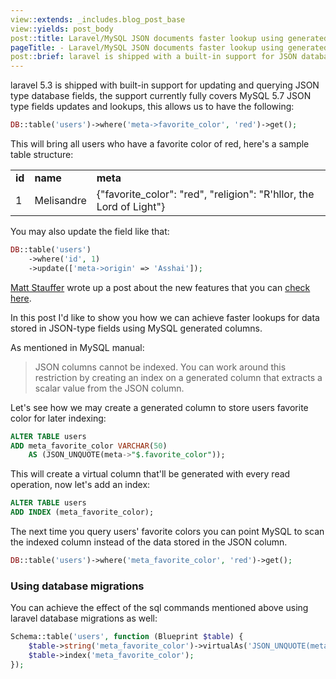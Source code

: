 ```yaml
---
view::extends: _includes.blog_post_base
view::yields: post_body
post::title: Laravel/MySQL JSON documents faster lookup using generated columns
pageTitle: - Laravel/MySQL JSON documents faster lookup using generated columns
post::brief: laravel is shipped with a built-in support for JSON database fields, in this post we'll discover how to achieve faster lookup
---
```


laravel 5.3 is shipped with built-in support for updating and querying JSON type database fields, the support currently fully covers MySQL 5.7 JSON type fields updates and lookups, this allows us to have the following:

```php
DB::table('users')->where('meta->favorite_color', 'red')->get();
```

This will bring all users who have a favorite color of red, here's a sample table structure:

<table class="table table-bordered table-condensed">
<tr>
	<td><strong>id</strong></td>
	<td><strong>name</strong></td>
	<td><strong>meta</strong></td>
</tr>
<tr>
	<td>1</td>
	<td> Melisandre </td>
	<td>{"favorite_color": "red", "religion": "R'hllor, the Lord of Light"}</td>
</tr>
</table>

You may also update the field like that:

```php
DB::table('users')
    ->where('id', 1)
    ->update(['meta->origin' => 'Asshai']);
```

[Matt Stauffer](https://twitter.com/stauffermatt) wrote up a post about the new features that you can [check here](https://mattstauffer.co/blog/new-json-column-where-and-update-syntax-in-laravel-5-3).

In this post I'd like to show you how we can achieve faster lookups for data stored in JSON-type fields using MySQL generated columns.

As mentioned in MySQL manual:

> JSON columns cannot be indexed. You can work around this restriction by creating an index on a generated column that extracts a scalar value from the JSON column.

Let's see how we may create a generated column to store users favorite color for later indexing:

```sql
ALTER TABLE users 
ADD meta_favorite_color VARCHAR(50) 
    AS (JSON_UNQUOTE(meta->"$.favorite_color"));
```

This will create a virtual column that'll be generated with every read operation, now let's add an index:

```sql
ALTER TABLE users 
ADD INDEX (meta_favorite_color);
```

The next time you query users' favorite colors you can point MySQL to scan the indexed column instead of the data stored in the JSON column.

```php
DB::table('users')->where('meta_favorite_color', 'red')->get();
```

### Using database migrations

You can achieve the effect of the sql commands mentioned above using laravel database migrations as well:

```php
Schema::table('users', function (Blueprint $table) {
    $table->string('meta_favorite_color')->virtualAs('JSON_UNQUOTE(meta->"$.favorite_color")');
    $table->index('meta_favorite_color');
});
```
